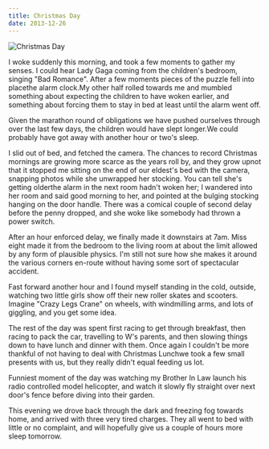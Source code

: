 ```yaml
---
title: Christmas Day
date: 2013-12-26
---
```


![Christmas Day](https://source.unsplash.com/l7dbl-sUg3k/1600x900)

I woke suddenly this morning, and took a few moments to gather my senses. I could hear Lady Gaga coming from the children's bedroom, singing "Bad Romance". After a few moments pieces of the puzzle fell into placethe alarm clock.My other half rolled towards me and mumbled something about expecting the children to have woken earlier, and something about forcing them to stay in bed at least until the alarm went off.

Given the marathon round of obligations we have pushed ourselves through over the last few days, the children would have slept longer.We could probably have got away with another hour or two's sleep.

I slid out of bed, and fetched the camera. The chances to record Christmas mornings are growing more scarce as the years roll by, and they grow upnot that it stopped me sitting on the end of our eldest's bed with the camera, snapping photos while she unwrapped her stocking. You can tell she's getting olderthe alarm in the next room hadn't woken her; I wandered into her room and said good morning to her, and pointed at the bulging stocking hanging on the door handle. There was a comical couple of second delay before the penny dropped, and she woke like somebody had thrown a power switch.

After an hour enforced delay, we finally made it downstairs at 7am. Miss eight made it from the bedroom to the living room at about the limit allowed by any form of plausible physics. I'm still not sure how she makes it around the various corners en-route without having some sort of spectacular accident.

Fast forward another hour and I found myself standing in the cold, outside, watching two little girls show off their new roller skates and scooters. Imagine "Crazy Legs Crane" on wheels, with windmilling arms, and lots of giggling, and you get some idea.

The rest of the day was spent first racing to get through breakfast, then racing to pack the car, travelling to W's parents, and then slowing things down to have lunch and dinner with them. Once again I couldn't be more thankful of not having to deal with Christmas Lunchwe took a few small presents with us, but they really didn't equal feeding us lot.

Funniest moment of the day was watching my Brother In Law launch his radio controlled model helicopter, and watch it slowly fly straight over next door's fence before diving into their garden.

This evening we drove back through the dark and freezing fog towards home, and arrived with three very tired charges. They all went to bed with little or no complaint, and will hopefully give us a couple of hours more sleep tomorrow.